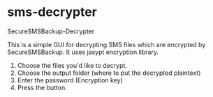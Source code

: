 sms-decrypter
=============

SecureSMSBackup-Decrypter

This is a simple GUI for decrypting SMS files which are encrypted by SecureSMSBackup. It uses jasypt encryption library.

1. Choose the files you'd like to decrypt.
2. Choose the output folder (where to put the decrypted plaintext)
3. Enter the password (Encryption key)
4. Press the button.



